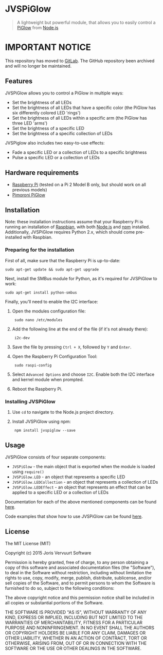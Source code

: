 # JVSPiGlow
> A lightweight but powerful module, that allows you to easily control a [PiGlow](http://shop.pimoroni.com/products/piglow) from [Node.js](https://nodejs.org)

# IMPORTANT NOTICE
This repository has moved to [GitLab](https://gitlab.joris-vervuurt.com/pimoroni/jvspiglow).
The GitHub repository been archived and will no longer be maintained.

## Features
JVSPiGlow allows you to control a PiGlow in multiple ways:

* Set the brightness of all LEDs
* Set the brightness of all LEDs that have a specific color (the PiGlow has six differently colored LED 'rings')
* Set the brightness of all LEDs within a specific arm (the PiGlow has three LED 'arms')
* Set the brightness of a specific LED
* Set the brightness of a specific collection of LEDs

JVSPiglow also includes two easy-to-use effects:
    
* Fade a specific LED or a collection of LEDs to a specific brightness
* Pulse a specific LED or a collection of LEDs

## Hardware requirements

* [Raspberry Pi](https://www.raspberrypi.org/help/what-is-a-raspberry-pi/) (tested on a Pi 2 Model B only, but should work on all previous models)
* [Pimoroni PiGlow](http://shop.pimoroni.com/products/piglow)

## Installation
Note: these installation instructions assume that your Raspberry Pi is running an installation of [Raspbian](https://www.raspberrypi.org/downloads/), with both [Node.js](https://nodejs.org) and [npm](https://www.npmjs.com) installed. Additionally, JVSPiGlow requires Python 2.x, which should come pre-installed with Raspbian.

### Preparing for the installation
First of all, make sure that the Raspberry Pi is up-to-date:
    
    sudo apt-get update && sudo apt-get upgrade

Next, install the SMBus module for Python, as it's required for JVSPiGlow to work:
    
    sudo apt-get install python-smbus
    
Finally, you'll need to enable the I2C interface:

1. Open the modules configuration file:

        sudo nano /etc/modules

2. Add the following line at the end of the file (if it's not already there):

        i2c-dev

3. Save the file by pressing `Ctrl + X`, followed by `Y` and `Enter`.

4. Open the Raspberry Pi Configuration Tool:

        sudo raspi-config

5. Select `Advanced Options` and choose `I2C`. Enable both the I2C interface and kernel module when prompted.


6. Reboot the Raspberry Pi.

### Installing JVSPiGlow
1. Use `cd` to navigate to the Node.js project directory.

2. Install JVSPiGlow using npm:

        npm install jvspiglow --save

## Usage
JVSPiGlow consists of four separate components:

* `JVSPiGlow` - the main object that is exported when the module is loaded using `require()`
* `JVSPiGlow.LED` - an object that represents a specific LED
* `JVSPiGlow.LEDCollection` - an object that represents a collection of LEDs
* `JVSPiGlow.LEDEffect` - an object that represents an effect that can be applied to a specific LED or a collection of LEDs

Documentation for each of the above mentioned components can be found [here](https://github.com/jorisvervuurt/JVSPiGlow/tree/master/documentation).

Code examples that show how to use JVSPiGlow can be found [here](https://github.com/jorisvervuurt/JVSPiGlow/tree/master/examples).

## License
The MIT License (MIT)

Copyright (c) 2015 Joris Vervuurt Software

Permission is hereby granted, free of charge, to any person obtaining a copy
of this software and associated documentation files (the "Software"), to deal
in the Software without restriction, including without limitation the rights
to use, copy, modify, merge, publish, distribute, sublicense, and/or sell
copies of the Software, and to permit persons to whom the Software is
furnished to do so, subject to the following conditions:

The above copyright notice and this permission notice shall be included in all
copies or substantial portions of the Software.

THE SOFTWARE IS PROVIDED "AS IS", WITHOUT WARRANTY OF ANY KIND, EXPRESS OR
IMPLIED, INCLUDING BUT NOT LIMITED TO THE WARRANTIES OF MERCHANTABILITY,
FITNESS FOR A PARTICULAR PURPOSE AND NONINFRINGEMENT. IN NO EVENT SHALL THE
AUTHORS OR COPYRIGHT HOLDERS BE LIABLE FOR ANY CLAIM, DAMAGES OR OTHER
LIABILITY, WHETHER IN AN ACTION OF CONTRACT, TORT OR OTHERWISE, ARISING FROM,
OUT OF OR IN CONNECTION WITH THE SOFTWARE OR THE USE OR OTHER DEALINGS IN THE
SOFTWARE.
